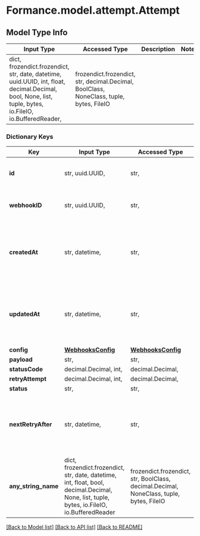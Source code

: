 # Formance.model.attempt.Attempt

## Model Type Info
Input Type | Accessed Type | Description | Notes
------------ | ------------- | ------------- | -------------
dict, frozendict.frozendict, str, date, datetime, uuid.UUID, int, float, decimal.Decimal, bool, None, list, tuple, bytes, io.FileIO, io.BufferedReader,  | frozendict.frozendict, str, decimal.Decimal, BoolClass, NoneClass, tuple, bytes, FileIO |  | 

### Dictionary Keys
Key | Input Type | Accessed Type | Description | Notes
------------ | ------------- | ------------- | ------------- | -------------
**id** | str, uuid.UUID,  | str,  |  | [optional] value must be a uuid
**webhookID** | str, uuid.UUID,  | str,  |  | [optional] value must be a uuid
**createdAt** | str, datetime,  | str,  |  | [optional] value must conform to RFC-3339 date-time
**updatedAt** | str, datetime,  | str,  |  | [optional] value must conform to RFC-3339 date-time
**config** | [**WebhooksConfig**](WebhooksConfig.md) | [**WebhooksConfig**](WebhooksConfig.md) |  | [optional] 
**payload** | str,  | str,  |  | [optional] 
**statusCode** | decimal.Decimal, int,  | decimal.Decimal,  |  | [optional] 
**retryAttempt** | decimal.Decimal, int,  | decimal.Decimal,  |  | [optional] 
**status** | str,  | str,  |  | [optional] 
**nextRetryAfter** | str, datetime,  | str,  |  | [optional] value must conform to RFC-3339 date-time
**any_string_name** | dict, frozendict.frozendict, str, date, datetime, int, float, bool, decimal.Decimal, None, list, tuple, bytes, io.FileIO, io.BufferedReader | frozendict.frozendict, str, BoolClass, decimal.Decimal, NoneClass, tuple, bytes, FileIO | any string name can be used but the value must be the correct type | [optional]

[[Back to Model list]](../../README.md#documentation-for-models) [[Back to API list]](../../README.md#documentation-for-api-endpoints) [[Back to README]](../../README.md)

